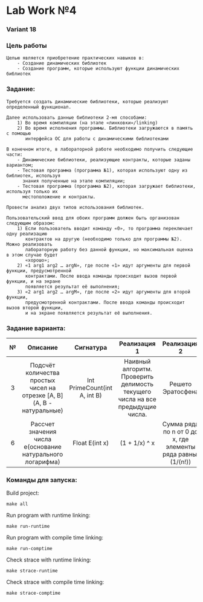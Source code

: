 # Lab Work №4

### Variant 18

### Цель работы
```
Целью является приобретение практических навыков в:
    - Создание динамических библиотек
    - Создание программ, которые используют функции динамических библиотек
```

### Задание:
```
Требуется создать динамические библиотеки, которые реализуют определенный функционал.

Далее использовать данные библиотеки 2-мя способами:
    1) Во время компиляции (на этапе «линковки»/linking)
    2) Во время исполнения программы. Библиотеки загружаются в память с помощью 
       интерфейса ОС для работы с динамическими библиотеками

В конечном итоге, в лабораторной работе необходимо получить следующие части:
    - Динамические библиотеки, реализующие контракты, которые заданы вариантом;
    - Тестовая программа (программа №1), которая используют одну из библиотек, используя 
      знания полученные на этапе компиляции;
    - Тестовая программа (программа №2), которая загружает библиотеки, используя только их 
      местоположение и контракты.

Провести анализ двух типов использования библиотек.

Пользовательский ввод для обоих программ должен быть организован следующим образом:
    1) Если пользователь вводит команду «0», то программа переключает одну реализацию 
       контрактов на другую (необходимо только для программы №2). Можно реализовать 
       лабораторную работу без данной функции, но максимальная оценка в этом случае будет 
       «хорошо»;
    2) «1 arg1 arg2 … argN», где после «1» идут аргументы для первой функции, предусмотренной 
       контрактами. После ввода команды происходит вызов первой функции, и на экране 
       появляется результат её выполнения;
    3) «2 arg1 arg2 … argM», где после «2» идут аргументы для второй функции, 
       предусмотренной контрактами. После ввода команды происходит вызов второй функции, 
       и на экране появляется результат её выполнения.
```

### Задание варианта:

| № | Описание | Сигнатура | Реализация 1 | Реализация 2 |
| :---: | :---: | :---: | :---:| :---: |
| 3 | Подсчёт количества простых чисел на отрезке [A, B] (A, B - натуральные) | Int PrimeCount(int A, int B) | Наивный алгоритм. Проверить делимость текущего числа на все предыдущие числа. | Решето Эратосфена |
| 6 | Рассчет значения числа е(основание натурального логарифма) | Float E(int x) | (1 + 1/x) ^ x | Сумма ряда по n от 0 до x, где элементы ряда равны: (1/(n!)) |

### Команды для запуска:
Build project:
```
make all
```

Run program with runtime linking:
```
make run-runtime
```

Run program with compile time linking:
```
make run-comptime
```

Check strace with runtime linking:
```
make strace-runtime
```

Check strace with compile time linking:
```
make strace-comptime
```